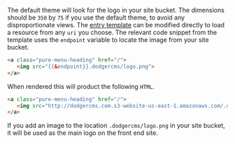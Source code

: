 The default theme will look for the logo in your site bucket. The dimensions should be `350` by `75` if you use the default theme, to avoid any disproportionate views. The [entry template](https://github.com/ChrisZieba/dodgercms/blob/master/templates/entry.html) can be modified directly to load a resource from any `uri` you choose. The relevant code snippet from the template uses the `endpoint` variable to locate the image from your site bucket.

```html
<a class="pure-menu-heading" href="/">
   <img src="{{&endpoint}}.dodgercms/logo.png">
</a>
```

When rendered this will product the following `HTML`.

```html
<a class="pure-menu-heading" href="/">
   <img src="http://dodgercms.com.s3-website-us-east-1.amazonaws.com/.dodgercms/logo.png">
</a>
```

If you add an image to the location `.dodgercms/logo.png` in your site bucket, it will be used as the main logo on the front end site.